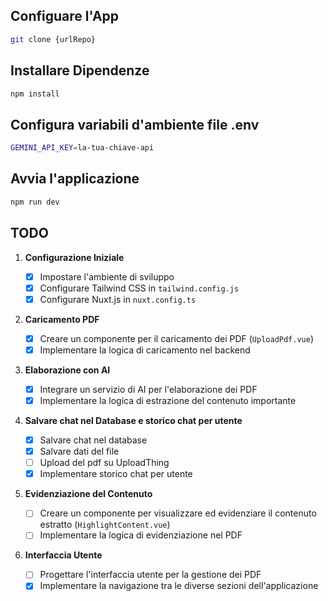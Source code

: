 ## Configuare l'App

```sh
git clone {urlRepo}
```

## Installare Dipendenze

```sh
npm install
```

## Configura variabili d'ambiente file .env

```sh
GEMINI_API_KEY=la-tua-chiave-api
```

## Avvia l'applicazione

```sh
npm run dev
```

## TODO

1. **Configurazione Iniziale**

   - [x] Impostare l'ambiente di sviluppo
   - [x] Configurare Tailwind CSS in `tailwind.config.js`
   - [x] Configurare Nuxt.js in `nuxt.config.ts`

2. **Caricamento PDF**

   - [x] Creare un componente per il caricamento dei PDF (`UploadPdf.vue`)
   - [x] Implementare la logica di caricamento nel backend

3. **Elaborazione con AI**

   - [x] Integrare un servizio di AI per l'elaborazione dei PDF
   - [x] Implementare la logica di estrazione del contenuto importante

4. **Salvare chat nel Database e storico chat per utente**

   - [x] Salvare chat nel database
   - [x] Salvare dati del file
   - [ ] Upload del pdf su UploadThing
   - [x] Implementare storico chat per utente

5. **Evidenziazione del Contenuto**

   - [ ] Creare un componente per visualizzare ed evidenziare il contenuto estratto (`HighlightContent.vue`)
   - [ ] Implementare la logica di evidenziazione nel PDF

6. **Interfaccia Utente**
   - [ ] Progettare l'interfaccia utente per la gestione dei PDF
   - [x] Implementare la navigazione tra le diverse sezioni dell'applicazione
